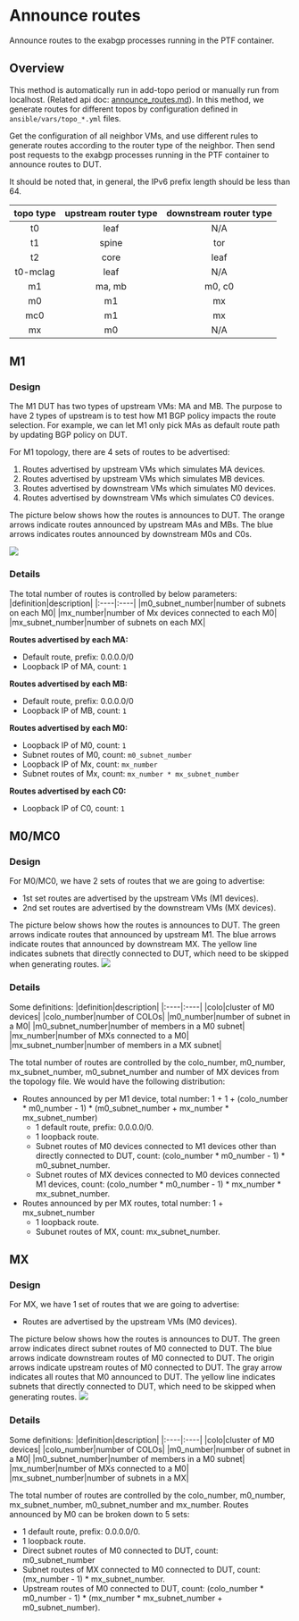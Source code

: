 # Announce routes

Announce routes to the exabgp processes running in the PTF container.

## Overview

This method is automatically run in add-topo period or manually run from localhost. (Related api doc: [announce_routes.md](../api_wiki/ansible_methods/announce_routes.md)).
In this method, we generate routes for different topos by configuration defined in `ansible/vars/topo_*.yml` files.

Get the configuration of all neighbor VMs, and use different rules to generate routes according to the router type of the neighbor. Then send post requests to the exabgp processes running in the PTF container to announce routes to DUT.

It should be noted that, in general, the IPv6 prefix length should be less than 64.

|topo type|upstream router type|downstream router type|
|:----:|:----:|:----:|
|t0|leaf|N/A|
|t1|spine|tor|
|t2|core|leaf|
|t0-mclag|leaf|N/A|
|m1|ma, mb|m0, c0|
|m0|m1|mx|
|mc0|m1|mx|
|mx|m0|N/A|

## M1

### Design

The M1 DUT has two types of upstream VMs: MA and MB. The purpose to have 2 types of upstream is to test how M1 BGP policy impacts the route selection. For example, we can let M1 only pick MAs as default route path by updating BGP policy on DUT.

For M1 topology, there are 4 sets of routes to be advertised:

1. Routes advertised by upstream VMs which simulates MA devices.
2. Routes advertised by upstream VMs which simulates MB devices.
3. Routes advertised by downstream VMs which simulates M0 devices.
4. Routes advertised by downstream VMs which simulates C0 devices.

The picture below shows how the routes is announces to DUT. The orange arrows indicate routes announced by upstream MAs and MBs. The blue arrows indicates routes announced by downstream M0s and C0s.

![](./img/announce_routes_m1.png)

### Details

The total number of routes is controlled by below parameters:
|definition|description|
|:----|:----|
|m0_subnet_number|number of subnets on each M0|
|mx_number|number of Mx devices connected to each M0|
|mx_subnet_number|number of subnets on each MX|


**Routes advertised by each MA:**

- Default route, prefix: 0.0.0.0/0
- Loopback IP of MA, count: `1`

**Routes advertised by each MB:**

- Default route, prefix: 0.0.0.0/0
- Loopback IP of MB, count: `1`

**Routes advertised by each M0:**

- Loopback IP of M0, count: `1`
- Subnet routes of M0, count: `m0_subnet_number`
- Loopback IP of Mx, count: `mx_number`
- Subnet routes of Mx, count: `mx_number * mx_subnet_number`

**Routes advertised by each C0:**

- Loopback IP of C0, count: `1`
  
## M0/MC0

### Design

For M0/MC0, we have 2 sets of routes that we are going to advertise:
- 1st set routes are advertised by the upstream VMs (M1 devices).
- 2nd set routes are advertised by the downstream VMs (MX devices).

The picture below shows how the routes is announces to DUT. The green arrows indicate routes that announced by upstream M1. The blue arrows indicate routes that announced by downstream MX. The yellow line indicates subnets that directly connected to DUT, which need to be skipped when generating routes.
![](./img/announce_routes_m0_mc0.png)

### Details

Some definitions:
|definition|description|
|:----|:----|
|colo|cluster of M0 devices|
|colo_number|number of COLOs|
|m0_number|number of subnet in a M0|
|m0_subnet_number|number of members in a M0 subnet|
|mx_number|number of MXs connected to a M0|
|mx_subnet_number|number of members in a MX subnet|

The total number of routes are controlled by the colo_number, m0_number, mx_subnet_number, m0_subnet_number and number of MX devices from the topology file.
We would have the following distribution:
- Routes announced by per M1 device, total number: 1 + 1 + (colo_number * m0_number - 1) * (m0_subnet_number + mx_number * mx_subnet_number)
   - 1 default route, prefix: 0.0.0.0/0.
   - 1 loopback route.
   - Subnet routes of M0 devices connected to M1 devices other than directly connected to DUT,
     count: (colo_number * m0_number - 1) * m0_subnet_number.
   - Subnet routes of MX devices connected to M0 devices connected M1 devices,
     count: (colo_number * m0_number - 1) * mx_number * mx_subnet_number.
- Routes announced by per MX routes, total number: 1 + mx_subnet_number
   - 1 loopback route.
   - Subunet routes of MX, count: mx_subnet_number.

## MX

### Design

For MX, we have 1 set of routes that we are going to advertise:
- Routes are advertised by the upstream VMs (M0 devices).

The picture below shows how the routes is announces to DUT. The green arrow indicates direct subnet routes of M0 connected to DUT. The blue arrows indicate downstream routes of M0 connected to DUT. The origin arrows indicate upstream routes of M0 connected to DUT. The gray arrow indicates all routes that M0 announced to DUT. The yellow line indicates subnets that directly connected to DUT, which need to be skipped when generating routes.
![](./img/announce_routes_mx.png)

### Details

Some definitions:
|definition|description|
|:----|:----|
|colo|cluster of M0 devices|
|colo_number|number of COLOs|
|m0_number|number of subnet in a M0|
|m0_subnet_number|number of members in a M0 subnet|
|mx_number|number of MXs connected to a M0|
|mx_subnet_number|number of subnets in a MX|

The total number of routes are controlled by the colo_number, m0_number, mx_subnet_number, m0_subnet_number and mx_number.
Routes announced by M0 can be broken down to 5 sets:
   - 1 default route, prefix: 0.0.0.0/0.
   - 1 loopback route.
   - Direct subnet routes of M0 connected to DUT,
     count: m0_subnet_number
   - Subnet routes of MX connected to M0 connected to DUT,
     count: (mx_number - 1) * mx_subnet_number.
   - Upstream routes of M0 connected to DUT,
     count: (colo_number * m0_number - 1) * (mx_number * mx_subnet_number + m0_subnet_number).
